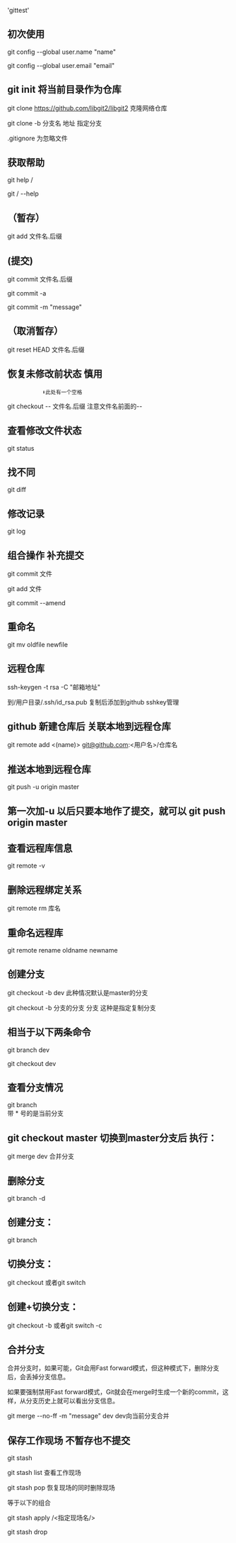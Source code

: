 'gittest' 

## 初次使用
 git config --global user.name "name"

 git config --global user.email "email"


## git init 将当前目录作为仓库
 git clone https://github.com/libgit2/libgit2 克隆网络仓库

git clone -b 分支名 地址     指定分支

.gitignore 为忽略文件

## 获取帮助
 git help /<opt/>

 git /<opt/> --help

## （暂存）
git add 文件名.后缀  

## (提交)
git commit 文件名.后缀

git commit -a

git commit -m "message"

## （取消暂存）
git reset HEAD 文件名.后缀 
## 恢复未修改前状态  慎用
               ⬇此处有一个空格
git checkout -- 文件名.后缀   注意文件名前面的--

## 查看修改文件状态
git status 

## 找不同
git diff 

## 修改记录
git log 


##  组合操作 补充提交
 git commit 文件

 git add 文件

 git commit --amend 

## 重命名
git mv oldfile newfile  



## 远程仓库
 ssh-keygen -t rsa -C "邮箱地址" 

 到/用户目录/.ssh/id_rsa.pub 复制后添加到github sshkey管理
## github 新建仓库后 关联本地到远程仓库
 git remote add <(name)> git@github.com:<用户名>/仓库名             
## 推送本地到远程仓库 
git push -u origin master                              
## 第一次加-u 以后只要本地作了提交，就可以 git push origin master
## 查看远程库信息
git remote -v 
## 删除远程绑定关系
git remote rm 库名 

## 重命名远程库
git remote rename oldname newname

## 创建分支
 git checkout -b dev  此种情况默认是master的分支

 git checkout -b 分支的分支 分支   这种是指定复制分支

## 相当于以下两条命令
 git branch dev

 git checkout dev 

## 查看分支情况
git branch   
 带 * 号的是当前分支

## git checkout master 切换到master分支后 执行：
git merge dev 合并分支

## 删除分支
git branch -d <name>

## 创建分支：
git branch <name>

## 切换分支：
git checkout <name>或者git switch <name>

## 创建+切换分支：
git checkout -b <name>或者git switch -c <name>

## 合并分支
合并分支时，如果可能，Git会用Fast forward模式，但这种模式下，删除分支后，会丢掉分支信息。

如果要强制禁用Fast forward模式，Git就会在merge时生成一个新的commit，这样，从分支历史上就可以看出分支信息。

git merge --no-ff -m "message" dev     dev向当前分支合并


## 保存工作现场  不暂存也不提交
git stash 

git stash list 查看工作现场

git stash pop 恢复现场的同时删除现场 

等于以下的组合

git stash apply  /<指定现场名/>

git stash drop 
